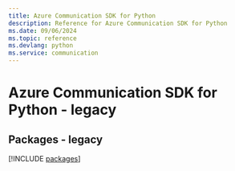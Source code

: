 ```yaml
---
title: Azure Communication SDK for Python
description: Reference for Azure Communication SDK for Python
ms.date: 09/06/2024
ms.topic: reference
ms.devlang: python
ms.service: communication
---
```

# Azure Communication SDK for Python - legacy
## Packages - legacy
[!INCLUDE [packages](communication-index.md)]